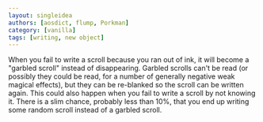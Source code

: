 ```yaml
---
layout: singleidea
authors: [aosdict, flump, Porkman]
category: [vanilla]
tags: [writing, new object]
---
```

When you fail to write a scroll because you ran out of ink, it will become a "garbled scroll" instead of disappearing. Garbled scrolls can't be read (or possibly they could be read, for a number of generally negative weak magical effects), but they can be re-blanked so the scroll can be written again. This could also happen when you fail to write a scroll by not knowing it. There is a slim chance, probably less than 10%, that you end up writing some random scroll instead of a garbled scroll.
